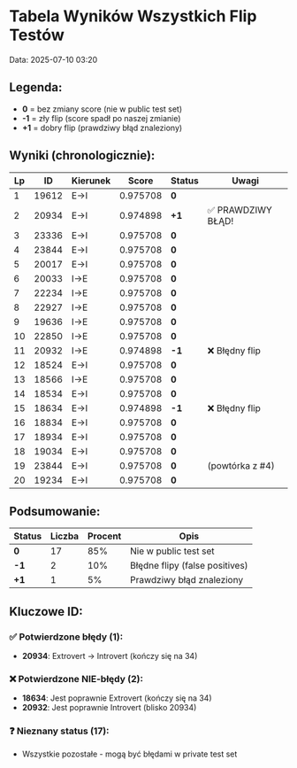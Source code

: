 # Tabela Wyników Wszystkich Flip Testów
Data: 2025-07-10 03:20

## Legenda:
- **0** = bez zmiany score (nie w public test set)
- **-1** = zły flip (score spadł po naszej zmianie)
- **+1** = dobry flip (prawdziwy błąd znaleziony)

## Wyniki (chronologicznie):

| Lp | ID | Kierunek | Score | Status | Uwagi |
|----|-----|----------|-------|--------|-------|
| 1 | 19612 | E→I | 0.975708 | **0** | |
| 2 | 20934 | E→I | 0.974898 | **+1** | ✅ PRAWDZIWY BŁĄD! |
| 3 | 23336 | E→I | 0.975708 | **0** | |
| 4 | 23844 | E→I | 0.975708 | **0** | |
| 5 | 20017 | E→I | 0.975708 | **0** | |
| 6 | 20033 | I→E | 0.975708 | **0** | |
| 7 | 22234 | I→E | 0.975708 | **0** | |
| 8 | 22927 | I→E | 0.975708 | **0** | |
| 9 | 19636 | I→E | 0.975708 | **0** | |
| 10 | 22850 | I→E | 0.975708 | **0** | |
| 11 | 20932 | I→E | 0.974898 | **-1** | ❌ Błędny flip |
| 12 | 18524 | E→I | 0.975708 | **0** | |
| 13 | 18566 | I→E | 0.975708 | **0** | |
| 14 | 18534 | E→I | 0.975708 | **0** | |
| 15 | 18634 | E→I | 0.974898 | **-1** | ❌ Błędny flip |
| 16 | 18834 | E→I | 0.975708 | **0** | |
| 17 | 18934 | E→I | 0.975708 | **0** | |
| 18 | 19034 | E→I | 0.975708 | **0** | |
| 19 | 23844 | E→I | 0.975708 | **0** | (powtórka z #4) |
| 20 | 19234 | E→I | 0.975708 | **0** | |

## Podsumowanie:

| Status | Liczba | Procent | Opis |
|--------|--------|---------|------|
| **0** | 17 | 85% | Nie w public test set |
| **-1** | 2 | 10% | Błędne flipy (false positives) |
| **+1** | 1 | 5% | Prawdziwy błąd znaleziony |

## Kluczowe ID:

### ✅ Potwierdzone błędy (1):
- **20934**: Extrovert → Introvert (kończy się na 34)

### ❌ Potwierdzone NIE-błędy (2):
- **18634**: Jest poprawnie Extrovert (kończy się na 34)
- **20932**: Jest poprawnie Introvert (blisko 20934)

### ❓ Nieznany status (17):
- Wszystkie pozostałe - mogą być błędami w private test set